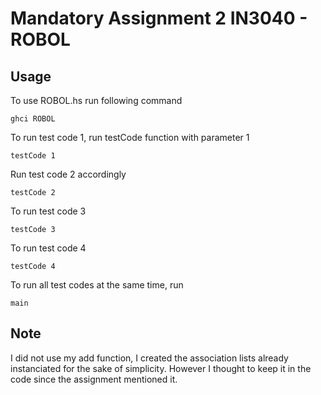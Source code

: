 # Mandatory Assignment 2 IN3040 - ROBOL

## Usage 
To use ROBOL.hs run following command
```
ghci ROBOL
```

To run test code 1, run testCode function with parameter 1
```
testCode 1
```

Run test code 2 accordingly
```
testCode 2
```

To run test code 3
```
testCode 3
```

To run test code 4
```
testCode 4
```

To run all test codes at the same time, run
```
main
```

## Note 
I did not use my add function, I created the association lists already instanciated for the sake of simplicity. However I thought to keep it in the code since the assignment mentioned it.
